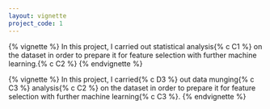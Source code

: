 ```yaml
---
layout: vignette
project_code: 1
---
```


{% vignette %}
In this project, I carried out statistical analysis{% c C1 %} on the dataset in order to prepare it for feature selection with further machine learning.{% c C2 %}
{% endvignette %}

{% vignette %}
In this project, I carried{% c D3 %} out data munging{% c C3 %} analysis{% c C2 %} on the dataset in order to prepare it for feature selection with further machine learning{% c C3 %}.
{% endvignette %}
